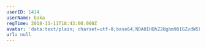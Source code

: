 ```yaml
---
userID: 1414
userName: baka
regTime: 2018-11-11T18:43:00.000Z
avatar: 'data:text/plain; charset=utf-8;base64,NDA0IHBhZ2Ugbm90IGZvdW5kCg=='
url: null
---
```



